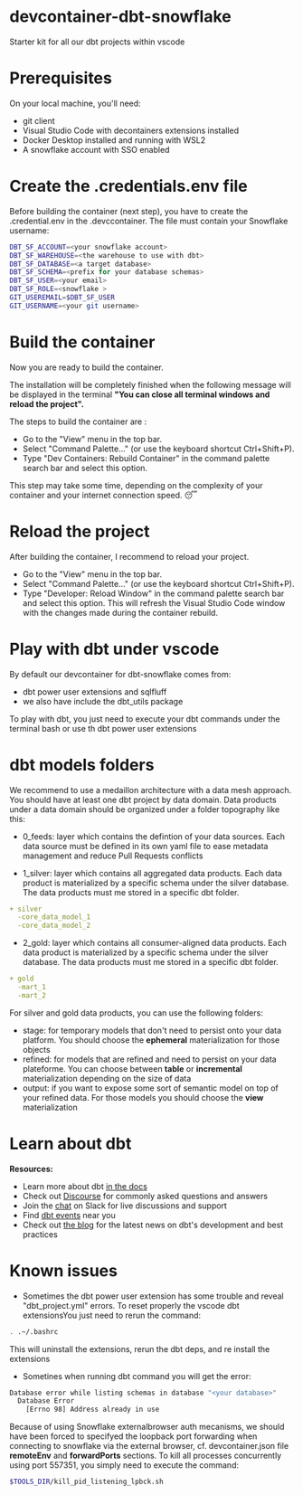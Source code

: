 # devcontainer-dbt-snowflake
Starter kit for all our dbt projects within vscode

# Prerequisites
On your local machine, you'll need:
- git client
- Visual Studio Code with decontainers extensions installed
- Docker Desktop installed and running with WSL2
- A snowflake account with SSO enabled

# Create the .credentials.env file
Before building the container (next step), you have to create the .credential.env in the .devccontainer.
The file must contain your Snowflake username:

```bash
DBT_SF_ACCOUNT=<your snowflake account>
DBT_SF_WAREHOUSE=<the warehouse to use with dbt>
DBT_SF_DATABASE=<a target database>
DBT_SF_SCHEMA=<prefix for your database schemas>
DBT_SF_USER=<your email>
DBT_SF_ROLE=<snowflake >
GIT_USEREMAIL=$DBT_SF_USER
GIT_USERNAME=<your git username>
```

# Build the container
Now you are ready to build the container.

The installation will be completely finished when the following message will be displayed in the terminal **"You can close all terminal windows and reload the project".**

The steps to build the container are :
- Go to the "View" menu in the top bar.
- Select "Command Palette..." (or use the keyboard shortcut Ctrl+Shift+P).
- Type "Dev Containers: Rebuild Container" in the command palette search bar and select this option.

This step may take some time, depending on the complexity of your container and your internet connection speed. 😴

# Reload the project
After building the container, I recommend to reload your project.
- Go to the "View" menu in the top bar.
- Select "Command Palette..." (or use the keyboard shortcut Ctrl+Shift+P).
- Type "Developer: Reload Window" in the command palette search bar and select this option.
This will refresh the Visual Studio Code window with the changes made during the container rebuild.

# Play with dbt under vscode
By default our devcontainer for dbt-snowflake comes from:
- dbt power user extensions and sqlfluff
- we also have include the dbt_utils package

To play with dbt, you just need to execute your dbt commands under the terminal bash or use th dbt power user extensions

# dbt models folders
We recommend to use a medaillon architecture with a data mesh approach.
You should have at least one dbt project by data domain.
Data products under a data domain should be organized under a folder topography like this:

- 0_feeds: layer which contains the defintion of your data sources. Each data source must be defined in its own yaml file to ease metadata management and reduce Pull Requests conflicts

- 1_silver: layer which contains all aggregated data products. Each data product is materialized by a specific schema under the silver database. The data products must me stored in a specific dbt folder.
~~~yaml
+ silver
  -core_data_model_1
  -core_data_model_2
~~~

- 2_gold: layer which contains all consumer-aligned data products. Each data product is materialized by a specific schema under the silver database. The data products must me stored in a specific dbt folder.
~~~yaml
+ gold
  -mart_1
  -mart_2
~~~

For silver and gold data products, you can use the following folders:
- stage: for temporary models that don't need to persist onto your data platform. You should choose the **ephemeral** materialization for those objects
- refined: for models that are refined and need to persist on your data plateforme. You can choose between **table** or **incremental** materialization depending on the size of data
- output: if you want to expose some sort of semantic model on top of your refined data. For those models you should choose the **view** materialization

# Learn about dbt
**Resources:**
- Learn more about dbt [in the docs](https://docs.getdbt.com/docs/introduction)
- Check out [Discourse](https://discourse.getdbt.com/) for commonly asked questions and answers
- Join the [chat](https://community.getdbt.com/) on Slack for live discussions and support
- Find [dbt events](https://events.getdbt.com) near you
- Check out [the blog](https://blog.getdbt.com/) for the latest news on dbt's development and best practices

# Known issues
- Sometimes the dbt power user extension has some trouble and reveal "dbt_project.yml" errors.
To reset properly the vscode dbt extensionsYou just need to rerun the command:
~~~bash
. .~/.bashrc
~~~
This will uninstall the extensions, rerun the dbt deps, and re install the extensions

- Sometines when running dbt command you will get the error:
~~~bash
Database error while listing schemas in database "<your database>"
  Database Error
    [Errno 98] Address already in use
~~~
Because of using Snowflake externalbrowser auth mecanisms, we should have been forced to specifyed the loopback port forwarding when connecting to snowflake via the external browser, cf. devcontainer.json file **remoteEnv** and **forwardPorts** sections.
To kill all processes concurrently using port 557351, you simply need to execute the command:
~~~bash
$TOOLS_DIR/kill_pid_listening_lpbck.sh
~~~
